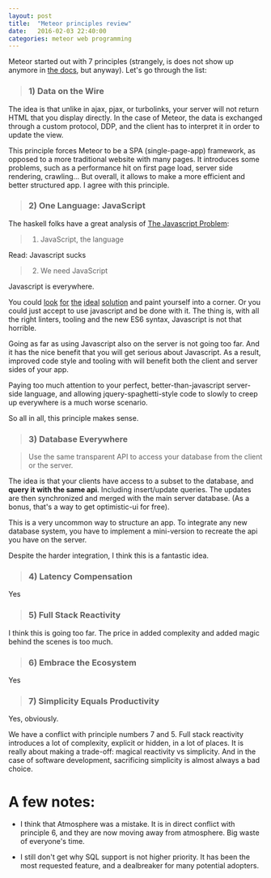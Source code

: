 ```yaml
---
layout: post
title:  "Meteor principles review"
date:   2016-02-03 22:40:00
categories: meteor web programming
---
```


Meteor started out with 7 principles (strangely, is does not show up anymore in [the docs](http://docs.meteor.com/), but anyway).
Let's go through the list:

> ### 1) Data on the Wire

The idea is that unlike in ajax, pjax, or turbolinks, your server will not return HTML that you display directly.
In the case of Meteor, the data is exchanged through a custom protocol, DDP, and the client has to interpret it in
order to update the view.

This principle forces Meteor to be a SPA (single-page-app) framework, as opposed to a more traditional website with
many pages. It introduces some problems, such as a performance hit on first page load, server side rendering, crawling...
But overall, it allows to make a more efficient and better structured app. I agree with this principle.

> ### 2) One Language: JavaScript

The haskell folks have a great analysis of [The Javascript Problem](https://wiki.haskell.org/The_JavaScript_Problem):

> 1) JavaScript, the language

Read: Javascript sucks

> 2) We need JavaScript

Javascript is everywhere.

You could 
[look](http://www.typescriptlang.org/) 
[for](http://coffeescript.org/)
[the](http://livescript.net/)
[ideal](http://www.purescript.org/)
[solution](https://github.com/clojure/clojurescript)
and paint yourself into a corner. Or you could just accept to use javascript and be done with it. The thing is,
with all the right linters, tooling and the new ES6 syntax, Javascript is not that horrible.

Going as far as using Javascript also on the server is not going too far. And it has the nice
benefit that you will get serious about Javascript. As a result, improved code style and tooling with will benefit both the client and server sides
of your app. 

Paying too much attention to your perfect, better-than-javascript server-side language, and allowing
jquery-spaghetti-style code to slowly to creep up everywhere is a much worse scenario.

So all in all, this principle makes sense.

> ### 3) Database Everywhere

> Use the same transparent API to access your database from the client or the server.

The idea is that your clients have access to a subset to the database, and **query it with the same api**. Including
insert/update queries. The updates are then synchronized and merged with the main server database. (As a bonus, that's a way to
get optimistic-ui for free).

This is a very uncommon way to structure an app. To integrate any new database system, you have to implement a
mini-version to recreate the api you have on the server.

Despite the harder integration, I think this is a fantastic idea.

> ### 4) Latency Compensation

Yes

> ### 5) Full Stack Reactivity

I think this is going too far. The price in added complexity and added magic behind the scenes is too much.

> ### 6) Embrace the Ecosystem

Yes

> ### 7) Simplicity Equals Productivity

Yes, obviously.

We have a conflict with principle numbers 7 and 5. Full stack reactivity introduces a lot of complexity, explicit
or hidden, in a lot of places. It is really about making a trade-off: magical reactivity vs simplicity. And
in the case of software development, sacrificing simplicity is almost always a bad choice.

# A few notes:

 - I think that Atmosphere was a mistake. It is in direct conflict with principle 6, and they are now moving
away from atmosphere. Big waste of everyone's time.

 - I still don't get why SQL support is not higher priority. It has been the most requested feature, and a dealbreaker
for many potential adopters.